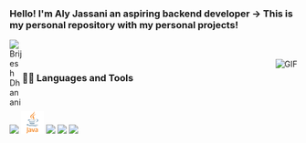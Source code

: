 ### Hello! I'm Aly Jassani an aspiring backend developer -> This is my personal repository with my personal projects!



<a href="https://www.linkedin.com/in/aly-jassani-86467a15a">
  <img align="left" alt="Brijesh Dhanani" width="22px" src="https://cdn.jsdelivr.net/npm/simple-icons@v3/icons/linkedin.svg" />
</a>


<br />
<br />

  <img align="right" alt="GIF" src="https://media.giphy.com/media/836HiJc7pgzy8iNXCn/giphy.gif" />
  
### 👨‍💻 Languages and Tools

<br />


<code><img height="30" src="https://img.shields.io/badge/Python-3776AB?style=for-the-badge&logo=python&logoColor=white"></code>
<code><img height="40" src="https://raw.githubusercontent.com/github/explore/80688e429a7d4ef2fca1e82350fe8e3517d3494d/topics/java/java.png"></code>
<code><img height="30" src ="https://img.shields.io/badge/R-276DC3?style=for-the-badge&logo=r&logoColor=white"></code>
<code><img height="30" src ="	https://img.shields.io/badge/JavaScript-F7DF1E?style=for-the-badge&logo=javascript&logoColor=black"></code>
<code><img height="30" src ="https://img.shields.io/badge/Node.js-43853D?style=for-the-badge&logo=node.js&logoColor=white"></code>
